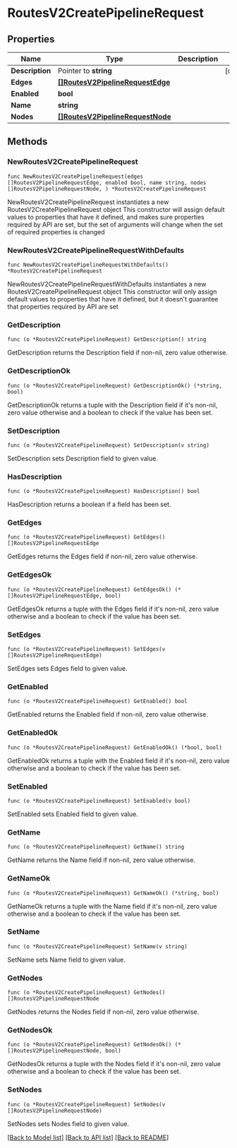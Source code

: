 # RoutesV2CreatePipelineRequest

## Properties

Name | Type | Description | Notes
------------ | ------------- | ------------- | -------------
**Description** | Pointer to **string** |  | [optional] 
**Edges** | [**[]RoutesV2PipelineRequestEdge**](RoutesV2PipelineRequestEdge.md) |  | 
**Enabled** | **bool** |  | 
**Name** | **string** |  | 
**Nodes** | [**[]RoutesV2PipelineRequestNode**](RoutesV2PipelineRequestNode.md) |  | 

## Methods

### NewRoutesV2CreatePipelineRequest

`func NewRoutesV2CreatePipelineRequest(edges []RoutesV2PipelineRequestEdge, enabled bool, name string, nodes []RoutesV2PipelineRequestNode, ) *RoutesV2CreatePipelineRequest`

NewRoutesV2CreatePipelineRequest instantiates a new RoutesV2CreatePipelineRequest object
This constructor will assign default values to properties that have it defined,
and makes sure properties required by API are set, but the set of arguments
will change when the set of required properties is changed

### NewRoutesV2CreatePipelineRequestWithDefaults

`func NewRoutesV2CreatePipelineRequestWithDefaults() *RoutesV2CreatePipelineRequest`

NewRoutesV2CreatePipelineRequestWithDefaults instantiates a new RoutesV2CreatePipelineRequest object
This constructor will only assign default values to properties that have it defined,
but it doesn't guarantee that properties required by API are set

### GetDescription

`func (o *RoutesV2CreatePipelineRequest) GetDescription() string`

GetDescription returns the Description field if non-nil, zero value otherwise.

### GetDescriptionOk

`func (o *RoutesV2CreatePipelineRequest) GetDescriptionOk() (*string, bool)`

GetDescriptionOk returns a tuple with the Description field if it's non-nil, zero value otherwise
and a boolean to check if the value has been set.

### SetDescription

`func (o *RoutesV2CreatePipelineRequest) SetDescription(v string)`

SetDescription sets Description field to given value.

### HasDescription

`func (o *RoutesV2CreatePipelineRequest) HasDescription() bool`

HasDescription returns a boolean if a field has been set.

### GetEdges

`func (o *RoutesV2CreatePipelineRequest) GetEdges() []RoutesV2PipelineRequestEdge`

GetEdges returns the Edges field if non-nil, zero value otherwise.

### GetEdgesOk

`func (o *RoutesV2CreatePipelineRequest) GetEdgesOk() (*[]RoutesV2PipelineRequestEdge, bool)`

GetEdgesOk returns a tuple with the Edges field if it's non-nil, zero value otherwise
and a boolean to check if the value has been set.

### SetEdges

`func (o *RoutesV2CreatePipelineRequest) SetEdges(v []RoutesV2PipelineRequestEdge)`

SetEdges sets Edges field to given value.


### GetEnabled

`func (o *RoutesV2CreatePipelineRequest) GetEnabled() bool`

GetEnabled returns the Enabled field if non-nil, zero value otherwise.

### GetEnabledOk

`func (o *RoutesV2CreatePipelineRequest) GetEnabledOk() (*bool, bool)`

GetEnabledOk returns a tuple with the Enabled field if it's non-nil, zero value otherwise
and a boolean to check if the value has been set.

### SetEnabled

`func (o *RoutesV2CreatePipelineRequest) SetEnabled(v bool)`

SetEnabled sets Enabled field to given value.


### GetName

`func (o *RoutesV2CreatePipelineRequest) GetName() string`

GetName returns the Name field if non-nil, zero value otherwise.

### GetNameOk

`func (o *RoutesV2CreatePipelineRequest) GetNameOk() (*string, bool)`

GetNameOk returns a tuple with the Name field if it's non-nil, zero value otherwise
and a boolean to check if the value has been set.

### SetName

`func (o *RoutesV2CreatePipelineRequest) SetName(v string)`

SetName sets Name field to given value.


### GetNodes

`func (o *RoutesV2CreatePipelineRequest) GetNodes() []RoutesV2PipelineRequestNode`

GetNodes returns the Nodes field if non-nil, zero value otherwise.

### GetNodesOk

`func (o *RoutesV2CreatePipelineRequest) GetNodesOk() (*[]RoutesV2PipelineRequestNode, bool)`

GetNodesOk returns a tuple with the Nodes field if it's non-nil, zero value otherwise
and a boolean to check if the value has been set.

### SetNodes

`func (o *RoutesV2CreatePipelineRequest) SetNodes(v []RoutesV2PipelineRequestNode)`

SetNodes sets Nodes field to given value.



[[Back to Model list]](../README.md#documentation-for-models) [[Back to API list]](../README.md#documentation-for-api-endpoints) [[Back to README]](../README.md)


